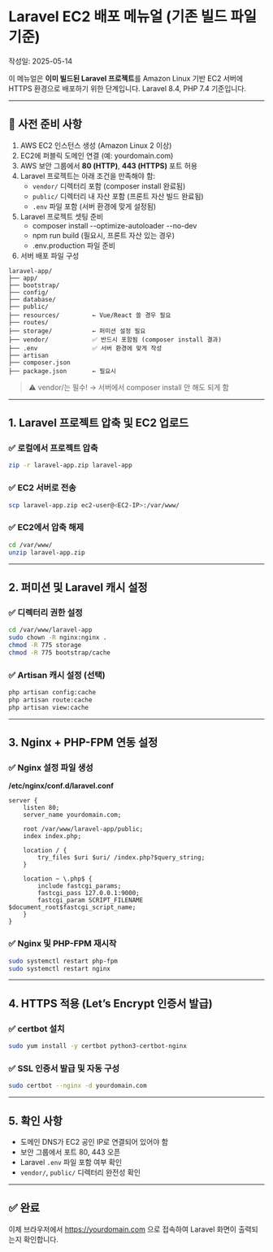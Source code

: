 # Laravel EC2 배포 메뉴얼 (기존 빌드 파일 기준)
작성일: 2025-05-14

이 메뉴얼은 **이미 빌드된 Laravel 프로젝트**를 Amazon Linux 기반 EC2 서버에 HTTPS 환경으로 배포하기 위한 단계입니다.
Laravel 8.4, PHP 7.4 기준입니다.

---

## 📌 사전 준비 사항

1. AWS EC2 인스턴스 생성 (Amazon Linux 2 이상)
2. EC2에 퍼블릭 도메인 연결 (예: yourdomain.com)
3. AWS 보안 그룹에서 **80 (HTTP)**, **443 (HTTPS)** 포트 허용
4. Laravel 프로젝트는 아래 조건을 만족해야 함:
   - `vendor/` 디렉터리 포함 (composer install 완료됨)
   - `public/` 디렉터리 내 자산 포함 (프론트 자산 빌드 완료됨)
   - `.env` 파일 포함 (서버 환경에 맞게 설정됨)
5. Laravel 프로젝트 셋팅 준비
   - composer install --optimize-autoloader --no-dev
	- npm run build (필요시, 프론트 자산 있는 경우)
	- .env.production 파일 준비
6. 서버 배포 파일 구성

```
laravel-app/
├── app/
├── bootstrap/
├── config/
├── database/
├── public/
├── resources/         ← Vue/React 쓸 경우 필요
├── routes/
├── storage/           ← 퍼미션 설정 필요
├── vendor/            ✅ 반드시 포함됨 (composer install 결과)
├── .env               ✅ 서버 환경에 맞게 작성
├── artisan
├── composer.json
├── package.json       ← 필요시
```

> ⚠️ vendor/는 필수! → 서버에서 composer install 안 해도 되게 함


---

## 1. Laravel 프로젝트 압축 및 EC2 업로드

### ✅ 로컬에서 프로젝트 압축
```bash
zip -r laravel-app.zip laravel-app
```

### ✅ EC2 서버로 전송
```bash
scp laravel-app.zip ec2-user@<EC2-IP>:/var/www/
```

### ✅ EC2에서 압축 해제
```bash
cd /var/www/
unzip laravel-app.zip
```

---

## 2. 퍼미션 및 Laravel 캐시 설정

### ✅ 디렉터리 권한 설정
```bash
cd /var/www/laravel-app
sudo chown -R nginx:nginx .
chmod -R 775 storage
chmod -R 775 bootstrap/cache
```

### ✅ Artisan 캐시 설정 (선택)
```bash
php artisan config:cache
php artisan route:cache
php artisan view:cache
```

---

## 3. Nginx + PHP-FPM 연동 설정

### ✅ Nginx 설정 파일 생성
**/etc/nginx/conf.d/laravel.conf**
```nginx
server {
    listen 80;
    server_name yourdomain.com;

    root /var/www/laravel-app/public;
    index index.php;

    location / {
        try_files $uri $uri/ /index.php?$query_string;
    }

    location ~ \.php$ {
        include fastcgi_params;
        fastcgi_pass 127.0.0.1:9000;
        fastcgi_param SCRIPT_FILENAME $document_root$fastcgi_script_name;
    }
}
```

### ✅ Nginx 및 PHP-FPM 재시작
```bash
sudo systemctl restart php-fpm
sudo systemctl restart nginx
```

---

## 4. HTTPS 적용 (Let’s Encrypt 인증서 발급)

### ✅ certbot 설치
```bash
sudo yum install -y certbot python3-certbot-nginx
```

### ✅ SSL 인증서 발급 및 자동 구성
```bash
sudo certbot --nginx -d yourdomain.com
```

---

## 5. 확인 사항

- 도메인 DNS가 EC2 공인 IP로 연결되어 있어야 함
- 보안 그룹에서 포트 80, 443 오픈
- Laravel `.env` 파일 포함 여부 확인
- `vendor/`, `public/` 디렉터리 완전성 확인

---

## ✅ 완료
이제 브라우저에서 https://yourdomain.com 으로 접속하여 Laravel 화면이 출력되는지 확인합니다.
